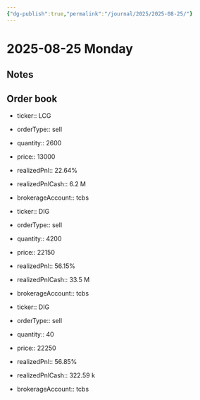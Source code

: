 ```yaml
---
{"dg-publish":true,"permalink":"/journal/2025/2025-08-25/"}
---
```


# 2025-08-25 Monday

## Notes

## Order book

- ticker:: LCG
- orderType:: sell
- quantity:: 2600
- price:: 13000
- realizedPnl:: 22.64%
- realizedPnlCash:: 6.2 M
- brokerageAccount:: tcbs

- ticker:: DIG
- orderType:: sell
- quantity:: 4200
- price:: 22150
- realizedPnl:: 56.15%
- realizedPnlCash:: 33.5 M
- brokerageAccount:: tcbs

- ticker:: DIG
- orderType:: sell
- quantity:: 40
- price:: 22250
- realizedPnl:: 56.85%
- realizedPnlCash:: 322.59 k
- brokerageAccount:: tcbs